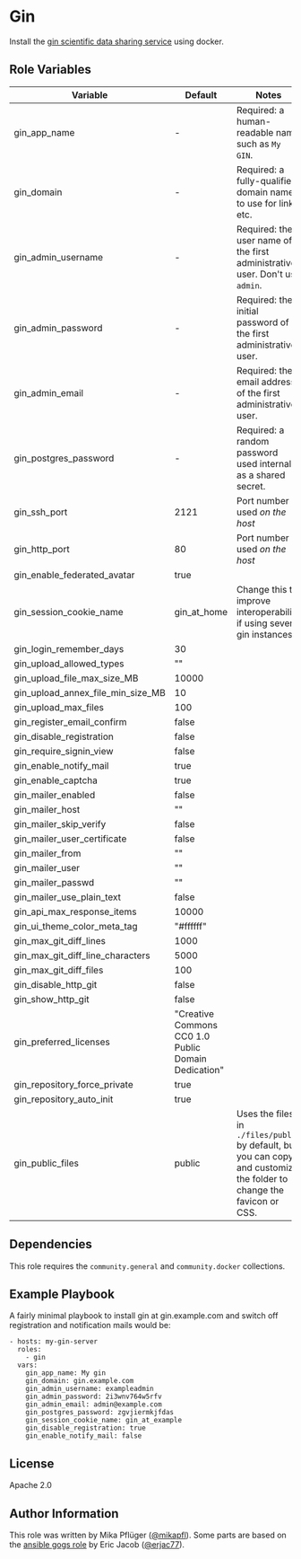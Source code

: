 Gin
===

Install the [gin scientific data sharing service](https://github.com/G-Node/gogs) using docker.


Role Variables
--------------


Variable | Default | Notes |
-------- | ------- | ----------- |
gin_app_name | - | Required: a human-readable name such as `My GIN`. |
gin_domain | - | Required: a fully-qualified domain name to use for links etc. |
gin_admin_username | - | Required: the user name of the first administrative user. Don't use `admin`. |
gin_admin_password | - | Required: the initial password of the first administrative user. |
gin_admin_email | - | Required: the email address of the first administrative user. |
gin_postgres_password | - | Required: a random password used internally as a shared secret. |
gin_ssh_port | 2121 | Port number used *on the host* |
gin_http_port | 80 | Port number used *on the host* |
gin_enable_federated_avatar | true | |
gin_session_cookie_name | gin_at_home | Change this to improve interoperability if using several gin instances |
gin_login_remember_days | 30 | |
gin_upload_allowed_types | "" | |
gin_upload_file_max_size_MB | 10000 | |
gin_upload_annex_file_min_size_MB | 10 | |
gin_upload_max_files | 100 | |
gin_register_email_confirm | false | |
gin_disable_registration | false | |
gin_require_signin_view | false | |
gin_enable_notify_mail | true | |
gin_enable_captcha | true | |
gin_mailer_enabled | false | |
gin_mailer_host | "" | |
gin_mailer_skip_verify | false | |
gin_mailer_user_certificate | false | |
gin_mailer_from | "" | |
gin_mailer_user | "" | |
gin_mailer_passwd | "" | |
gin_mailer_use_plain_text | false | |
gin_api_max_response_items | 10000 | |
gin_ui_theme_color_meta_tag | "#ffffff" | |
gin_max_git_diff_lines | 1000 | |
gin_max_git_diff_line_characters | 5000 | |
gin_max_git_diff_files | 100 | |
gin_disable_http_git | false | |
gin_show_http_git | false | |
gin_preferred_licenses | "Creative Commons CC0 1.0 Public Domain Dedication" | |
gin_repository_force_private | true | |
gin_repository_auto_init | true | |
gin_public_files | public | Uses the files in `./files/public` by default, but you can copy and customize the folder to change the favicon or CSS. |

Dependencies
------------

This role requires the `community.general` and `community.docker` collections.

Example Playbook
----------------

A fairly minimal playbook to install gin at gin.example.com and switch off registration and notification mails would be:

    - hosts: my-gin-server
      roles:
        - gin
      vars:
        gin_app_name: My gin
        gin_domain: gin.example.com
        gin_admin_username: exampleadmin
        gin_admin_password: 2i3wnv764w5rfv
        gin_admin_email: admin@example.com
        gin_postgres_password: zgvjiermkjfdas
        gin_session_cookie_name: gin_at_example
        gin_disable_registration: true
        gin_enable_notify_mail: false

License
-------

Apache 2.0

Author Information
------------------

This role was written by Mika Pflüger ([@mikapfl](https://github.com/mikapfl)). Some parts are based on the [ansible gogs role](https://github.com/erjac77/ansible-role-gogs) by Eric Jacob ([@erjac77](https://github.com/erjac77)).
